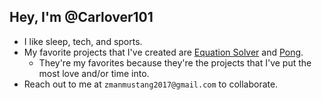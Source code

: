 ## Hey, I'm @Carlover101
  - I like sleep, tech, and sports.
  - My favorite projects that I've created are [Equation Solver](https://github.com/Carlover101/equation-solver) and [Pong](https://github.com/Carlver101/equation-solver).
    - They're my favorites because they're the projects that I've put the most love and/or time into.
  - Reach out to me at `zmanmustang2017@gmail.com` to collaborate.

<!---
Carlover101/Carlover101 is a ✨ special ✨ repository because its `README.md` (this file) appears on your GitHub profile.
You can click the Preview link to take a look at your changes.
--->
